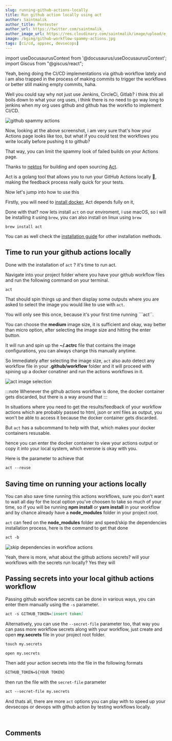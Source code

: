 ```yaml
---
slug: running-github-actions-locally
title: Run github action locally using act
author: Saintmalik
author_title: Pentester
author_url: https://twitter.com/saintmalik_
author_image_url: https://res.cloudinary.com/saintmalik/image/upload/e_sharpen:2000,q_74,r_0/v1641922078/saintmalik.webp
image: /bgimg/github-workflow-spammy-actions.jpg
tags: [ci/cd, appsec, devsecops]
---
```


import useDocusaurusContext from '@docusaurus/useDocusaurusContext';
import Giscus from "@giscus/react";

Yeah, being doing the CI/CD implementations via github workflow lately and i am also trapped in the process of making commits to trigger the workflows or better still making empty commits, haha.

Well you could say why not just use Jenkins, CircleCi, Gitlab? i think this all boils down to what your org uses, i think there is no need to go way long to jenkins when my org uses github and github has the workflo to implement CI/CD.

<picture>
  <source type="image/webp" srcset={`${useDocusaurusContext().siteConfig.customFields.imgurl}/bgimg/github-workflow-spammy-actions.webp`} alt="github spammy actions"/>
  <source type="image/jpg" srcset={`${useDocusaurusContext().siteConfig.customFields.imgurl}/bgimg/github-workflow-spammy-actions.jpg`} alt="github spammy actions"/>
  <img src={`${useDocusaurusContext().siteConfig.customFields.imgurl}/bgimg/github-workflow-spammy-actions.jpg`} alt="github spammy actions"/>
</picture>

Now, looking at the above screenshot, i am very sure that's how your Actions page looks like too, but what if you could test the workflows you write locally before pushing it to github?

That way, you can limit the spammy look of failed builds on your Actions page.

Thanks to <a href="https://github.com/nektos/" target="_blank">nektos</a> for building and open sourcing <a href="https://github.com/nektos/act" target="_blank">Act</a>.

Act is a golang tool that allows you to run your GitHub Actions locally 🚀, making the feedback process really quick for your tests.

Now let's jump into how to use this

Firstly, you will need to <a href="https://docs.docker.com/get-docker/" target="_blank">install docker</a>, Act depends fully on it,

Done with that? now lets install ```act``` on our enviroment, i use macOS, so i will be installing it using ```brew```, you can also install on linux using ```brew```

```mdx
brew install act
```

You can as well check the <a href="https://github.com/nektos/act#installation-through-package-managers" target="_blank">installation guide</a> for other installation methods.

## Time to run your github actions locally

Done with the installation of ```act``` ?  it's time to run act.

Navigate into your project folder where you have your github workflow files and run the following command on your terminal.

 ```md
 act
 ```

That should spin things up and then display some outputs where you are asked to select the image you would like to use with ```act```.

You will only see this once, because it's your first time running ```act``.

You can choose the **medium** image size, it is sufficient and okay, way better than micro option, after  selecting the image size and hitting the enter button.

It will run and spin up the **~/.actrc** file that contains the image configurations, you can always change this manually anytime.

So Immediately after selecting the image size, ```act``` also auto detect any workflow file in your **.github/workflow** folder and it will proceed with spining up a docker conatiner and run the actions workflows in it.

<picture>
  <source type="image/webp" srcset={`${useDocusaurusContext().siteConfig.customFields.imgurl}/bgimg/act-image-selection.webp`} alt="act image selection"/>
  <source type="image/jpg" srcset={`${useDocusaurusContext().siteConfig.customFields.imgurl}/bgimg/act-image-selection.jpg`} alt="act image selection"/>
  <img src={`${useDocusaurusContext().siteConfig.customFields.imgurl}/bgimg/act-image-selection.jpg`} alt="act image selection"/>
</picture>

:::note
Whenever the github actions workflow is done, the docker container gets discarded, but there is a way around that
:::

In situations where you need to get the results/feedback of your workflow actions which are probably passed to html, json or xml files as output, you won't be able to access it because the docker container gets discarded.

But ```act``` has a subcommand to help with that, which makes your docker containers resusable.

hence you can enter the docker container to view your actions output or copy it into your local system, which everone is okay with you.

Here is the parameter to achieve that

```md
act --reuse
```

## Saving time on running your actions locally

You can also save time running this actions workflows, sure you don't want to wait all day for the local option you've choosen to take so much of your time, so if you will be running **npm install** or **yarn install** in your workflow and by chance already have a **node_modules** folder in your project root.

```act``` can feed on the **node_modules** folder and speed/skip the dependencies installation process, here is the command to get that done

```md
act -b
```
<picture>
  <source type="image/webp" srcset={`${useDocusaurusContext().siteConfig.customFields.imgurl}/bgimg/actions-github-worflow-skip.webp`} alt="skip dependencies in workflow actions"/>
  <source type="image/jpg" srcset={`${useDocusaurusContext().siteConfig.customFields.imgurl}/bgimg/actions-github-worflow-skip.jpg`} alt="skip dependencies in workflow actions"/>
  <img src={`${useDocusaurusContext().siteConfig.customFields.imgurl}/bgimg/actions-github-worflow-skip.jpg`} alt="skip dependencies in workflow actions"/>
</picture>

Yeah, there is more, what about the github actions secrets? will your workflows with the secrets run locally? Yes they will

## Passing secrets into your local github actions workflow

Passing github workflow secrets can be done in various ways, you can enter them manually using the ```-s``` parameter.

```md
act -s GITHUB_TOKEN=[insert token]
```

Alternatively, you can use the ```--secret-file``` parameter too, that way you can pass more workflow secrets along with your workflow, just create and open **my.secrets** file in your project root folder.

```md
touch my.secrets
```

```md
open my.secrets
```

Then add your action secrets into the file in the following formats

```md
GITHUB_TOKEN=${YOUR TOKEN}
```

then run the file with the ```secret-file``` parameter

```md
act --secret-file my.secrets
```

And thats all, there are more ```act``` options you can play with to speed up your devsecops  or devops with github action by testing workflows locally.


<br/>
<h2>Comments</h2>
<Giscus
id="comments"
repo="saintmalik/blog.saintmalik.me"
repoId="MDEwOlJlcG9zaXRvcnkzOTE0MzQyOTI="
category="General"
categoryId="DIC_kwDOF1TQNM4CQ8lN"
mapping="title"
term="Comments"
reactionsEnabled="1"
emitMetadata="0"
inputPosition="top"
theme="preferred_color_scheme"
lang="en"
loading="lazy"
crossorigin="anonymous"
    />
